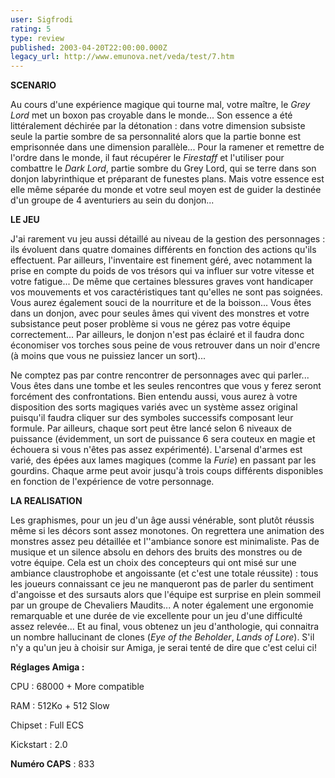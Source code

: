 ```yaml
---
user: Sigfrodi
rating: 5
type: review
published: 2003-04-20T22:00:00.000Z
legacy_url: http://www.emunova.net/veda/test/7.htm
---
```

**SCENARIO**  

  

Au cours d'une expérience magique qui tourne mal, votre maître, le _Grey Lord_ met un boxon pas croyable dans le monde... Son essence a été littéralement déchirée par la détonation : dans votre dimension subsiste seule la partie sombre de sa personnalité alors que la partie bonne est emprisonnée dans une dimension parallèle... Pour la ramener et remettre de l'ordre dans le monde, il faut récupérer le _Firestaff_ et l'utiliser pour combattre le _Dark Lord_, partie sombre du Grey Lord, qui se terre dans son donjon labyrinthique et préparant de funestes plans. Mais votre essence est elle même séparée du monde et votre seul moyen est de guider la destinée d'un groupe de 4 aventuriers au sein du donjon...  

  

**LE JEU**  

  

J'ai rarement vu jeu aussi détaillé au niveau de la gestion des personnages : ils évoluent dans quatre domaines différents en fonction des actions qu'ils effectuent. Par ailleurs, l'inventaire est finement géré, avec notamment la prise en compte du poids de vos trésors qui va influer sur votre vitesse et votre fatigue... De même que certaines blessures graves vont handicaper vos mouvements et vos caractéristiques tant qu'elles ne sont pas soignées. Vous aurez également souci de la nourriture et de la boisson... Vous êtes dans un donjon, avec pour seules âmes qui vivent des monstres et votre subsistance peut poser problème si vous ne gérez pas votre équipe correctement... Par ailleurs, le donjon n'est pas éclairé et il faudra donc économiser vos torches sous peine de vous retrouver dans un noir d'encre (à moins que vous ne puissiez lancer un sort)...  

  

Ne comptez pas par contre rencontrer de personnages avec qui parler... Vous êtes dans une tombe et les seules rencontres que vous y ferez seront forcément des confrontations. Bien entendu aussi, vous aurez à votre disposition des sorts magiques variés avec un système assez original puisqu'il faudra cliquer sur des symboles successifs composant leur formule. Par ailleurs, chaque sort peut être lancé selon 6 niveaux de puissance (évidemment, un sort de puissance 6 sera couteux en magie et échouera si vous n'êtes pas assez expérimenté). L'arsenal d'armes est varié, des épées aux lames magiques (comme la _Furie_) en passant par les gourdins. Chaque arme peut avoir jusqu'à trois coups différents disponibles en fonction de l'expérience de votre personnage.  

  

**LA REALISATION**  

  

Les graphismes, pour un jeu d'un âge aussi vénérable, sont plutôt réussis même si les décors sont assez monotones. On regrettera une animation des monstres assez peu détaillée et l''ambiance sonore est minimaliste. Pas de musique et un silence absolu en dehors des bruits des monstres ou de votre équipe. Cela est un choix des concepteurs qui ont misé sur une ambiance claustrophobe et angoissante (et c'est une totale réussite) : tous les joueurs connaissant ce jeu ne manqueront pas de parler du sentiment d'angoisse et des sursauts alors que l'équipe est surprise en plein sommeil par un groupe de Chevaliers Maudits... A noter également une ergonomie remarquable et une durée de vie excellente pour un jeu d'une difficulté assez relevée... Et au final, vous obtenez un jeu d'anthologie, qui connaitra un nombre hallucinant de clones (_Eye of the Beholder_, _Lands of Lore_). S'il n'y a qu'un jeu à choisir sur Amiga, je serai tenté de dire que c'est celui ci!  

  

**Réglages Amiga :**  

  

CPU : 68000 + More compatible  

  

RAM : 512Ko + 512 Slow  

  

Chipset : Full ECS  

  

Kickstart : 2.0  

  

**Numéro CAPS** : 833